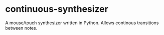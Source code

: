 # continuous-synthesizer
A mouse/touch synthesizer written in Python. Allows continous transitions between notes.
